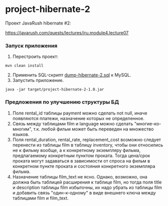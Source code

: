 # project-hibernate-2

Проект JavaRush hibernate #2:

https://javarush.com/quests/lectures/jru.module4.lecture07

### Запуск приложения

1. Перестроить проект:
```
mvn clean install
```
2. Применить SQL-скрипт [dump-hibernate-2.sql](./dump-hibernate-2.sql) к MySQL. 
3. Запустить приложение.
```
java -jar target/project-hibernate-2-1.0.jar
```

### Предложения по улучшению структуры БД

1. Поле rental_id таблицы payment можно сделать not null, иначе появляются платежи, назначение которых не определенное.
2. Связь между таблицами film и language можно сделать "многие-ко-многим", 
т.к. любой фильм может быть переведен на множество языков.
3. Поля rental_duration, rental_rate, replacement_cost возможно следует перенести из таблицы film в таблицу inventory,
чтобы они относились не к фильму вообще, а к конкретному экземпляру фильма, предлагаемому конкретным пунктом проката.
Тогда цена/срок проката могут задаваться в зависимости от спроса на фильм в конкретном пункте проката и 
состояния конкретного экземпляра фильма.  
4. Назначение таблицы film_text не ясно. Однако, возможно, она должна быть таблицей расширения к таблице film, 
но тогда поля title и description таблицы film избыточны, 
их надо убрать из таблицы film и добавить связь "один-к-одному" в виде внешнего ключа между таблицами film и film_text.
